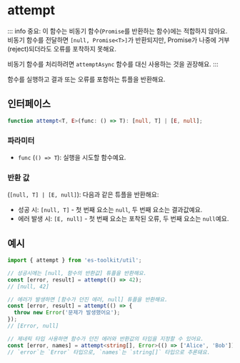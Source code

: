 # attempt

::: info
중요: 이 함수는 비동기 함수(`Promise`를 반환하는 함수)에는 적합하지 않아요.
비동기 함수를 전달하면 `[null, Promise<T>]`가 반환되지만, Promise가
나중에 거부(reject)되더라도 오류를 포착하지 못해요.

비동기 함수를 처리하려면 `attemptAsync` 함수를 대신 사용하는 것을 권장해요.
:::

함수를 실행하고 결과 또는 오류를 포함하는 튜플을 반환해요.

## 인터페이스

```typescript
function attempt<T, E>(func: () => T): [null, T] | [E, null];
```

### 파라미터

- `func` (`() => T`): 실행을 시도할 함수예요.

### 반환 값

(`[null, T] | [E, null]`): 다음과 같은 튜플을 반환해요:

- 성공 시: `[null, T]` - 첫 번째 요소는 `null`, 두 번째 요소는 결과값예요.
- 에러 발생 시: `[E, null]` - 첫 번째 요소는 포착된 오류, 두 번째 요소는 `null`예요.

## 예시

```typescript
import { attempt } from 'es-toolkit/util';

// 성공시에는 [null, 함수의 반환값] 튜플을 반환해요.
const [error, result] = attempt(() => 42);
// [null, 42]

// 에러가 발생하면 [함수가 던진 에러, null] 튜플을 반환해요.
const [error, result] = attempt(() => {
  throw new Error('문제가 발생했어요');
});
// [Error, null]

// 제네릭 타입 사용하면 함수가 던진 에러와 반환값의 타입을 지정할 수 있어요.
const [error, names] = attempt<string[], Error>(() => ['Alice', 'Bob']);
// `error`는 `Error` 타입으로, `names`는 `string[]` 타입으로 추론돼요.
```
